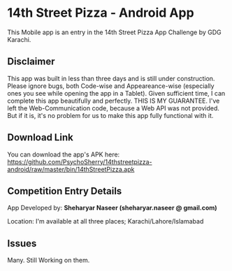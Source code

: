 14th Street Pizza - Android App
===============================

This Mobile app is an entry in the 14th Street Pizza App Challenge by GDG Karachi.


Disclaimer
----------

This app was built in less than three days and is still under construction. Please ignore bugs, both Code-wise and Appeareance-wise (especially ones you see while opening the app in a Tablet). Given sufficient time, I can complete this app beautifully and perfectly. THIS IS MY GUARANTEE. I've left the Web-Communication code, because a Web API was not provided. But if it is, it's no problem for us to make this app fully functional with it.  

Download Link
-------------

You can download the app's APK here: https://github.com/PsychoSherry/14thstreetpizza-android/raw/master/bin/14thStreetPizza.apk


Competition Entry Details
-------------------------

App Developed by: **Sheharyar Naseer (sheharyar.naseer @ gmail.com)**

Location: I'm available at all three places; Karachi/Lahore/Islamabad


Issues
------

Many. Still Working on them.
